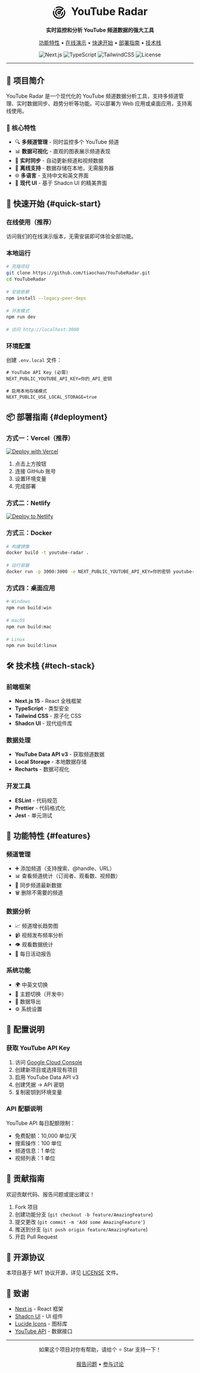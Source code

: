 <div align="center">
  <h1>
    <img src="https://raw.githubusercontent.com/lucide-icons/lucide/main/icons/radar.svg" width="36" height="36" style="vertical-align: middle; margin-right: 8px;" />
    YouTube Radar
  </h1>
  
  <p align="center">
    <strong>实时监控和分析 YouTube 频道数据的强大工具</strong>
  </p>

  <p align="center">
    <a href="#features">功能特性</a> •
    <a href="#demo">在线演示</a> •
    <a href="#quick-start">快速开始</a> •
    <a href="#deployment">部署指南</a> •
    <a href="#tech-stack">技术栈</a>
  </p>

  <p align="center">
    <img src="https://img.shields.io/badge/Next.js-15.2.4-black?style=for-the-badge&logo=next.js&logoColor=white" alt="Next.js" />
    <img src="https://img.shields.io/badge/TypeScript-5.0-blue?style=for-the-badge&logo=typescript&logoColor=white" alt="TypeScript" />
    <img src="https://img.shields.io/badge/Tailwind_CSS-3.4-06B6D4?style=for-the-badge&logo=tailwindcss&logoColor=white" alt="TailwindCSS" />
    <img src="https://img.shields.io/badge/License-MIT-green?style=for-the-badge" alt="License" />
  </p>
</div>

---

## 🌟 项目简介

YouTube Radar 是一个现代化的 YouTube 频道数据分析工具，支持多频道管理、实时数据同步、趋势分析等功能。可以部署为 Web 应用或桌面应用，支持离线使用。

### 🎯 核心特性

- 🔍 **多频道管理** - 同时监控多个 YouTube 频道
- 📊 **数据可视化** - 直观的图表展示频道表现
- 🔄 **实时同步** - 自动更新频道和视频数据
- 💾 **离线支持** - 数据存储在本地，无需服务器
- 🌐 **多语言** - 支持中文和英文界面
- 🎨 **现代 UI** - 基于 Shadcn UI 的精美界面

## 🚀 快速开始 {#quick-start}

### 在线使用（推荐）

访问我们的在线演示版本，无需安装即可体验全部功能。

### 本地运行

```bash
# 克隆项目
git clone https://github.com/tiaochao/YouTubeRadar.git
cd YouTubeRadar

# 安装依赖
npm install --legacy-peer-deps

# 开发模式
npm run dev

# 访问 http://localhost:3000
```

### 环境配置

创建 `.env.local` 文件：

```env
# YouTube API Key (必需)
NEXT_PUBLIC_YOUTUBE_API_KEY=你的_API_密钥

# 启用本地存储模式
NEXT_PUBLIC_USE_LOCAL_STORAGE=true
```

## 📦 部署指南 {#deployment}

### 方式一：Vercel（推荐）

[![Deploy with Vercel](https://vercel.com/button)](https://vercel.com/new/clone?repository-url=https://github.com/tiaochao/YouTubeRadar)

1. 点击上方按钮
2. 连接 GitHub 账号
3. 设置环境变量
4. 完成部署

### 方式二：Netlify

[![Deploy to Netlify](https://www.netlify.com/img/deploy/button.svg)](https://app.netlify.com/start/deploy?repository=https://github.com/tiaochao/YouTubeRadar)

### 方式三：Docker

```bash
# 构建镜像
docker build -t youtube-radar .

# 运行容器
docker run -p 3000:3000 -e NEXT_PUBLIC_YOUTUBE_API_KEY=你的密钥 youtube-radar
```

### 方式四：桌面应用

```bash
# Windows
npm run build:win

# macOS
npm run build:mac

# Linux
npm run build:linux
```

## 🛠️ 技术栈 {#tech-stack}

### 前端框架
- **Next.js 15** - React 全栈框架
- **TypeScript** - 类型安全
- **Tailwind CSS** - 原子化 CSS
- **Shadcn UI** - 现代组件库

### 数据处理
- **YouTube Data API v3** - 获取频道数据
- **Local Storage** - 本地数据存储
- **Recharts** - 数据可视化

### 开发工具
- **ESLint** - 代码规范
- **Prettier** - 代码格式化
- **Jest** - 单元测试

## 📱 功能特性 {#features}

### 频道管理
- ➕ 添加频道（支持搜索、@handle、URL）
- 📊 查看频道统计（订阅者、观看数、视频数）
- 🔄 同步频道最新数据
- 🗑️ 删除不需要的频道

### 数据分析
- 📈 频道增长趋势图
- 📹 视频发布频率分析
- 👁️ 观看数据统计
- 📅 每日活动报告

### 系统功能
- 🌍 中英文切换
- 🎨 主题切换（开发中）
- 💾 数据导出
- ⚙️ 系统设置

## 🔧 配置说明

### 获取 YouTube API Key

1. 访问 [Google Cloud Console](https://console.cloud.google.com/)
2. 创建新项目或选择现有项目
3. 启用 YouTube Data API v3
4. 创建凭据 → API 密钥
5. 复制密钥到环境变量

### API 配额说明

YouTube API 每日配额限制：
- 免费配额：10,000 单位/天
- 搜索操作：100 单位
- 频道信息：1 单位
- 视频列表：1 单位

## 🤝 贡献指南

欢迎贡献代码、报告问题或提出建议！

1. Fork 项目
2. 创建功能分支 (`git checkout -b feature/AmazingFeature`)
3. 提交更改 (`git commit -m 'Add some AmazingFeature'`)
4. 推送到分支 (`git push origin feature/AmazingFeature`)
5. 开启 Pull Request

## 📄 开源协议

本项目基于 MIT 协议开源，详见 [LICENSE](LICENSE) 文件。

## 🙏 致谢

- [Next.js](https://nextjs.org/) - React 框架
- [Shadcn UI](https://ui.shadcn.com/) - UI 组件
- [Lucide Icons](https://lucide.dev/) - 图标库
- [YouTube API](https://developers.google.com/youtube) - 数据接口

---

<div align="center">
  <p>如果这个项目对你有帮助，请给个 ⭐️ Star 支持一下！</p>
  
  <p>
    <a href="https://github.com/tiaochao/YouTubeRadar/issues">报告问题</a> •
    <a href="https://github.com/tiaochao/YouTubeRadar/discussions">参与讨论</a>
  </p>
</div>